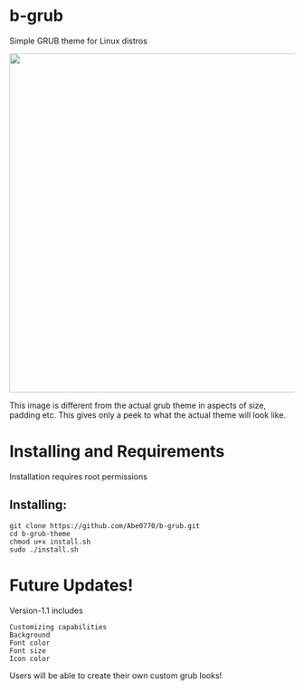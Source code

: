 # b-grub
Simple GRUB theme for Linux distros

<img src="https://user-images.githubusercontent.com/76398370/208979692-8e07e45d-d139-4718-9653-b12cee0d1f9e.png" width="600">

This image is different from the actual grub theme in aspects of size, padding etc. This gives only a peek to what the actual theme will look like. 

# Installing and Requirements
<p> Installation requires root permissions </p>

## Installing:
```
git clone https://github.com/Abe0770/b-grub.git
cd b-grub-theme
chmod u+x install.sh
sudo ./install.sh
```
# Future Updates!
Version-1.1 includes
```
Customizing capabilities
Background
Font color
Font size
Icon color
```
Users will be able to create their own custom grub looks!

